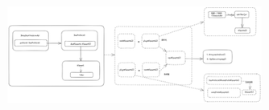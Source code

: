 ![image-20230629123654114](https://raw.githubusercontent.com/dashingqi/DQPicBeg/main/202306291236337.png)